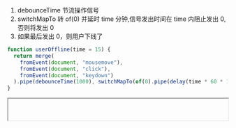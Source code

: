 1. debounceTime 节流操作信号
2. switchMapTo 转 of(0) 并延时 time 分钟,信号发出时间在 time 内阻止发出 0,否则将发出 0
3. 如果最后发出 0，则用户下线了

```ts
function userOffline(time = 15) {
  return merge(
    fromEvent(document, "mousemove"),
    fromEvent(document, "click"),
    fromEvent(document, "keydown")
  ).pipe(debounceTime(1000), switchMapTo(of(0).pipe(delay(time * 60 * 1000))));
}
```

<iframe data-src="https://liaojunjun.github.io/nice/root/rxjs/user_offline_demo.html" width="100%" height="50"></iframe>
